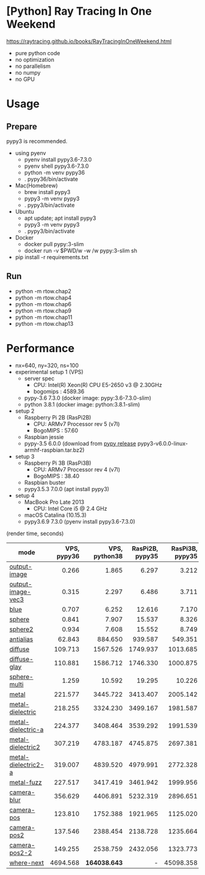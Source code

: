 # [Python] Ray Tracing In One Weekend

https://raytracing.github.io/books/RayTracingInOneWeekend.html

- pure python code
- no optimization
- no parallelism
- no numpy
- no GPU

# Usage

## Prepare

pypy3 is recommended.

- using pyenv
    - pyenv install pypy3.6-7.3.0
    - pyenv shell pypy3.6-7.3.0
    - python -m venv pypy36
    - . pypy36/bin/activate
- Mac(Homebrew)
    - brew install pypy3
    - pypy3 -m venv pypy3
    - . pypy3/bin/activate
- Ubuntu
    - apt update; apt install pypy3
    - pypy3 -m venv pypy3
    - . pypy3/bin/activate
- Docker
    - docker pull pypy:3-slim
    - docker run -v $PWD/w -w /w pypy:3-slim sh
- pip install -r requirements.txt

## Run

- python -m rtow.chap2
- python -m rtow.chap4
- python -m rtow.chap6
- python -m rtow.chap9
- python -m rtow.chap11
- python -m rtow.chap13

# Performance

- nx=640, ny=320, ns=100
- experimental setup 1 (VPS)
    - server spec
        - CPU: Intel(R) Xeon(R) CPU E5-2650 v3 @ 2.30GHz
        - bogomips : 4589.36
    - pypy-3.6 7.3.0 (docker image: pypy:3.6-7.3.0-slim)
    - python 3.8.1 (docker image: python:3.8.1-slim)
- setup 2
    - Raspberry Pi 2B (RasPi2B)
        - CPU: ARMv7 Processor rev 5 (v7l)
        - BogoMIPS : 57.60
    - Raspbian jessie
    - pypy-3.5 6.0.0 (download from [pypy release](https://bitbucket.org/pypy/pypy/downloads/) pypy3-v6.0.0-linux-armhf-raspbian.tar.bz2)
- setup 3
    - Raspberry Pi 3B (RasPi3B)
        - CPU: ARMv7 Processor rev 4 (v7l)
        - BogoMIPS : 38.40
    - Raspbian buster
    - pypy3.5.3 7.0.0 (apt install pypy3)
- setup 4
    - MacBook Pro Late 2013
        - CPU: Intel Core i5 @ 2.4 GHz
    - macOS Catalina (10.15.3)
    - pypy3.6.9 7.3.0 (pyenv install pypy3.6-7.3.0)

(render time, seconds)

| mode | VPS, pypy36 | VPS, python38 | RasPi2B, pypy35 | RasPi3B, pypy35 | MBP2013, pypy36 |
| --- | ---:| ---:| ---:| ---:| ---: |
| [output-image](img/output-image.png) | 0.266 | 1.865 | 6.297 | 3.212 | 0.280 |
| [output-image-vec3](img/output-image-vec3.png) | 0.315 | 2.297 | 6.486 | 3.711 | 0.342 |
| [blue](img/blue.png) | 0.707 | 6.252 | 12.616 | 7.170 | 0.956 |
| [sphere](img/sphere.png) | 0.841 | 7.907 | 15.537 | 8.326 | 1.129 |
| [sphere2](img/sphere2.png) | 0.934 | 7.608 | 15.552 | 8.749 | 1.181 |
| [antialias](img/antialias.png) | 62.843 | 884.650 | 939.587 | 549.351 | 94.840 |
| [diffuse](img/diffuse.png) | 109.713 | 1567.526 | 1749.937 | 1013.685 | 169.924 |
| [diffuse-glay](img/diffuse-glay.png) | 110.881 | 1586.712 | 1746.330 | 1000.875 | 169.769 |
| [sphere-multi](img/sphere-multi.png) | 1.259 | 10.592 | 19.295 | 10.226 | 1.434 |
| [metal](img/metal.png) | 221.577 | 3445.722 | 3413.407 | 2005.142 | 335.289 |
| [metal-dielectric](img/metal-dielectric.png) | 218.255 | 3324.230 | 3499.167 | 1981.587 | 329.822 |
| [metal-dielectric-a](img/metal-dielectric-a.png) | 224.377 | 3408.464 | 3539.292 | 1991.539 | 341.333 |
| [metal-dielectric2](img/metal-dielectric2.png) | 307.219 | 4783.187 | 4745.875 | 2697.381 | 488.966 |
| [metal-dielectric2-a](img/metal-dielectric2-a.png) | 319.007 | 4839.520 | 4979.991 | 2772.328 | 498.040 |
| [metal-fuzz](img/metal-fuzz.png) | 227.517 | 3417.419 | 3461.942 | 1999.956 | 381.543 |
| [camera-blur](img/camera-blur.png) | 356.629 | 4406.891 | 5232.319 | 2896.651 | 545.660 |
| [camera-pos](img/camera-pos.png) | 123.810 | 1752.388 | 1921.965 | 1125.020 | 214.053 |
| [camera-pos2](img/camera-pos2.png) | 137.546 | 2388.454 | 2138.728 | 1235.664 | 229.874 |
| [camera-pos2-2](img/camera-pos2-2.png) | 149.255 | 2538.759 | 2432.056 | 1323.773 | 244.083 |
| [where-next](img/where-next.png) | 4694.568 | **164038.643** | - | 45098.358 | 8104.066 |
